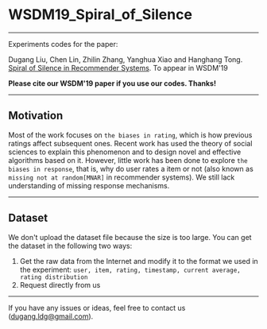 # WSDM19_Spiral_of_Silence
---
Experiments codes for the paper:

Dugang Liu, Chen Lin, Zhilin Zhang, Yanghua Xiao and Hanghang Tong. [Spiral of Silence in Recommender Systems](https://dgliu.github.io/paper/wsdm19_spiral_of_silence.pdf). To appear in WSDM'19

**Please cite our WSDM'19 paper if you use our codes. Thanks!**

---
## Motivation
Most of the work focuses on `the biases in rating`, which is how previous ratings affect subsequent ones. Recent work has used the theory of social sciences to explain this phenomenon and to design novel and effective algorithms 
based on it. However, little work has been done to explore `the biases in response`, that is, why do user rates a item or not (also known as `missing not at random[MNAR]` in recommender systems). We still lack understanding of 
missing response mechanisms.

---
## Dataset
We don't upload the dataset file because the size is too large. You can get the dataset in the following two ways:

1. Get the raw data from the Internet and modify it to the format we used in the experiment: `user, item, rating, timestamp, current average, rating distribution`
2. Request directly from us

---
If you have any issues or ideas, feel free to contact us (<dugang.ldg@gmail.com>).
